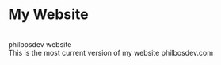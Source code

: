 # My Website<br>
<br>
philbosdev website<br>
This is the most current version of my website philbosdev.com
